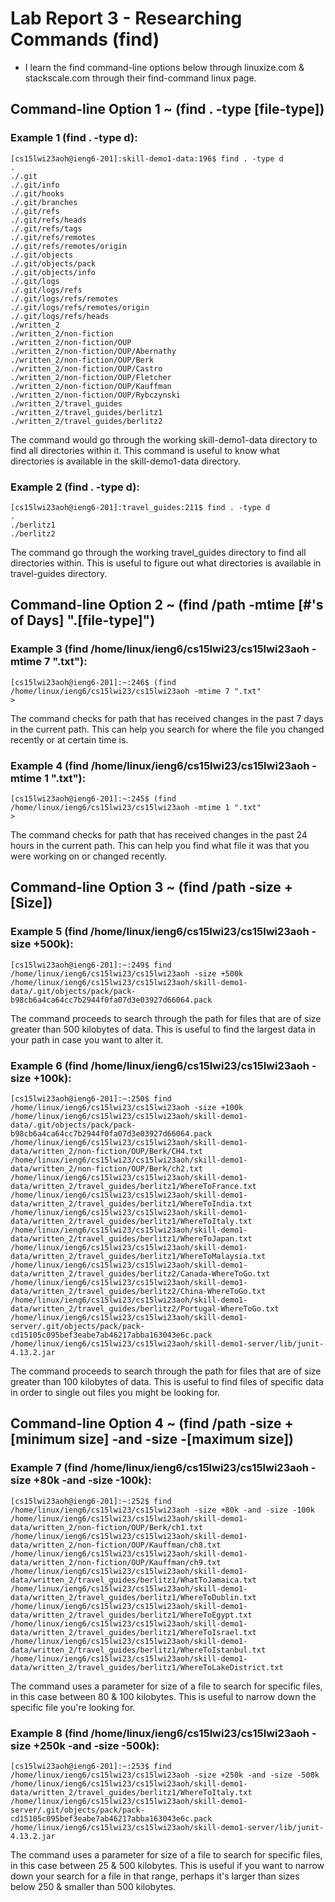 # Lab Report 3 - Researching Commands (find)
- I learn the find command-line options below through linuxize.com & stackscale.com through their find-command linux page.

## Command-line Option 1 ~ (find . -type [file-type])

### Example 1 (find . -type d): <br/>
    [cs15lwi23aoh@ieng6-201]:skill-demo1-data:196$ find . -type d
    .
    ./.git
    ./.git/info
    ./.git/hooks
    ./.git/branches
    ./.git/refs
    ./.git/refs/heads
    ./.git/refs/tags
    ./.git/refs/remotes
    ./.git/refs/remotes/origin
    ./.git/objects
    ./.git/objects/pack
    ./.git/objects/info
    ./.git/logs
    ./.git/logs/refs
    ./.git/logs/refs/remotes
    ./.git/logs/refs/remotes/origin
    ./.git/logs/refs/heads
    ./written_2
    ./written_2/non-fiction
    ./written_2/non-fiction/OUP
    ./written_2/non-fiction/OUP/Abernathy
    ./written_2/non-fiction/OUP/Berk
    ./written_2/non-fiction/OUP/Castro
    ./written_2/non-fiction/OUP/Fletcher
    ./written_2/non-fiction/OUP/Kauffman
    ./written_2/non-fiction/OUP/Rybczynski
    ./written_2/travel_guides
    ./written_2/travel_guides/berlitz1
    ./written_2/travel_guides/berlitz2
The command would go through the working skill-demo1-data directory to find all directories within it.
This command is useful to know what directories is available in the skill-demo1-data directory.

### Example 2 (find . -type d): <br/>
    [cs15lwi23aoh@ieng6-201]:travel_guides:211$ find . -type d
    .
    ./berlitz1
    ./berlitz2
The command go through the working travel_guides directory to find all directories within. This is useful to
figure out what directories is available in travel-guides directory.

## Command-line Option 2 ~ (find /path -mtime [#'s of Days] ".[file-type]")

### Example 3 (find /home/linux/ieng6/cs15lwi23/cs15lwi23aoh -mtime 7 ".txt"): <br/>
    [cs15lwi23aoh@ieng6-201]:~:246$ (find /home/linux/ieng6/cs15lwi23/cs15lwi23aoh -mtime 7 ".txt"
    >
The command checks for path that has received changes in the past 7 days in the current path. This can help you search
for where the file you changed recently or at certain time is.

### Example 4 (find /home/linux/ieng6/cs15lwi23/cs15lwi23aoh -mtime 1 ".txt"): <br/>
    [cs15lwi23aoh@ieng6-201]:~:245$ (find /home/linux/ieng6/cs15lwi23/cs15lwi23aoh -mtime 1 ".txt"
    >
The command checks for path that has received changes in the past 24 hours in the current path. This can help you find what file it
was that you were working on or changed recently.

## Command-line Option 3 ~ (find /path -size +[Size])

### Example 5 (find /home/linux/ieng6/cs15lwi23/cs15lwi23aoh -size +500k): <br/>
    [cs15lwi23aoh@ieng6-201]:~:249$ find /home/linux/ieng6/cs15lwi23/cs15lwi23aoh -size +500k
    /home/linux/ieng6/cs15lwi23/cs15lwi23aoh/skill-demo1-data/.git/objects/pack/pack-b98cb6a4ca64cc7b2944f0fa07d3e03927d66064.pack
The command proceeds to search through the path for files that are of size greater than 500 kilobytes of data. This is useful to find the largest data
in your path in case you want to alter it.
    
### Example 6 (find /home/linux/ieng6/cs15lwi23/cs15lwi23aoh -size +100k): <br/>
    [cs15lwi23aoh@ieng6-201]:~:250$ find /home/linux/ieng6/cs15lwi23/cs15lwi23aoh -size +100k
    /home/linux/ieng6/cs15lwi23/cs15lwi23aoh/skill-demo1-data/.git/objects/pack/pack-b98cb6a4ca64cc7b2944f0fa07d3e03927d66064.pack
    /home/linux/ieng6/cs15lwi23/cs15lwi23aoh/skill-demo1-data/written_2/non-fiction/OUP/Berk/CH4.txt
    /home/linux/ieng6/cs15lwi23/cs15lwi23aoh/skill-demo1-data/written_2/non-fiction/OUP/Berk/ch2.txt
    /home/linux/ieng6/cs15lwi23/cs15lwi23aoh/skill-demo1-data/written_2/travel_guides/berlitz1/WhereToFrance.txt
    /home/linux/ieng6/cs15lwi23/cs15lwi23aoh/skill-demo1-data/written_2/travel_guides/berlitz1/WhereToIndia.txt
    /home/linux/ieng6/cs15lwi23/cs15lwi23aoh/skill-demo1-data/written_2/travel_guides/berlitz1/WhereToItaly.txt
    /home/linux/ieng6/cs15lwi23/cs15lwi23aoh/skill-demo1-data/written_2/travel_guides/berlitz1/WhereToJapan.txt
    /home/linux/ieng6/cs15lwi23/cs15lwi23aoh/skill-demo1-data/written_2/travel_guides/berlitz1/WhereToMalaysia.txt
    /home/linux/ieng6/cs15lwi23/cs15lwi23aoh/skill-demo1-data/written_2/travel_guides/berlitz2/Canada-WhereToGo.txt
    /home/linux/ieng6/cs15lwi23/cs15lwi23aoh/skill-demo1-data/written_2/travel_guides/berlitz2/China-WhereToGo.txt
    /home/linux/ieng6/cs15lwi23/cs15lwi23aoh/skill-demo1-data/written_2/travel_guides/berlitz2/Portugal-WhereToGo.txt
    /home/linux/ieng6/cs15lwi23/cs15lwi23aoh/skill-demo1-server/.git/objects/pack/pack-cd15105c095bef3eabe7ab46217abba163043e6c.pack
    /home/linux/ieng6/cs15lwi23/cs15lwi23aoh/skill-demo1-server/lib/junit-4.13.2.jar
The command proceeds to search through the path for files that are of size greater than 100 kilobytes of data. This is useful to find files of specific
data in order to single out files you might be looking for.

## Command-line Option 4 ~ (find /path -size +[minimum size] -and -size -[maximum size])

### Example 7 (find /home/linux/ieng6/cs15lwi23/cs15lwi23aoh -size +80k -and -size -100k): <br/>
    [cs15lwi23aoh@ieng6-201]:~:252$ find /home/linux/ieng6/cs15lwi23/cs15lwi23aoh -size +80k -and -size -100k
    /home/linux/ieng6/cs15lwi23/cs15lwi23aoh/skill-demo1-data/written_2/non-fiction/OUP/Berk/ch1.txt
    /home/linux/ieng6/cs15lwi23/cs15lwi23aoh/skill-demo1-data/written_2/non-fiction/OUP/Kauffman/ch8.txt
    /home/linux/ieng6/cs15lwi23/cs15lwi23aoh/skill-demo1-data/written_2/non-fiction/OUP/Kauffman/ch9.txt
    /home/linux/ieng6/cs15lwi23/cs15lwi23aoh/skill-demo1-data/written_2/travel_guides/berlitz1/WhatToJamaica.txt
    /home/linux/ieng6/cs15lwi23/cs15lwi23aoh/skill-demo1-data/written_2/travel_guides/berlitz1/WhereToDublin.txt
    /home/linux/ieng6/cs15lwi23/cs15lwi23aoh/skill-demo1-data/written_2/travel_guides/berlitz1/WhereToEgypt.txt
    /home/linux/ieng6/cs15lwi23/cs15lwi23aoh/skill-demo1-data/written_2/travel_guides/berlitz1/WhereToIsrael.txt
    /home/linux/ieng6/cs15lwi23/cs15lwi23aoh/skill-demo1-data/written_2/travel_guides/berlitz1/WhereToIstanbul.txt
    /home/linux/ieng6/cs15lwi23/cs15lwi23aoh/skill-demo1-data/written_2/travel_guides/berlitz1/WhereToLakeDistrict.txt
The command uses a parameter for size of a file to search for specific files, in this case between 80 & 100 kilobytes. This is useful to narrow down the
specific file you're looking for.

### Example 8 (find /home/linux/ieng6/cs15lwi23/cs15lwi23aoh -size +250k -and -size -500k): <br/>
    [cs15lwi23aoh@ieng6-201]:~:253$ find /home/linux/ieng6/cs15lwi23/cs15lwi23aoh -size +250k -and -size -500k
    /home/linux/ieng6/cs15lwi23/cs15lwi23aoh/skill-demo1-data/written_2/travel_guides/berlitz1/WhereToItaly.txt
    /home/linux/ieng6/cs15lwi23/cs15lwi23aoh/skill-demo1-server/.git/objects/pack/pack-cd15105c095bef3eabe7ab46217abba163043e6c.pack
    /home/linux/ieng6/cs15lwi23/cs15lwi23aoh/skill-demo1-server/lib/junit-4.13.2.jar
The command uses a parameter for size of a file to search for specific files, in this case between 25 & 500 kilobytes. This is useful if you want to narrow down
your search for a file in that range, perhaps it's larger than sizes below 250 & smaller than 500 kilobytes.
    
